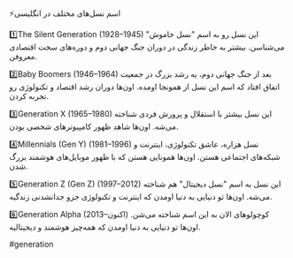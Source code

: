 ⚡️اسم نسل‌های مختلف در انگلیسی

1️⃣The Silent Generation (1928–1945)
این نسل رو به اسم "نسل خاموش" می‌شناسن. بیشتر به خاطر زندگی در دوران جنگ جهانی دوم و دوره‌های سخت اقتصادی معروفن.

2️⃣Baby Boomers (1946–1964)
بعد از جنگ جهانی دوم، یه رشد بزرگ در جمعیت اتفاق افتاد که اسم این نسل از همونجا اومده. اون‌ها دوران رشد اقتصاد و تکنولوژی رو تجربه کردن.

3️⃣Generation X (1965–1980)
این نسل بیشتر با استقلال و پرورش فردی شناخته می‌شه. اون‌ها شاهد ظهور کامپیوترهای شخصی بودن.

4️⃣Millennials (Gen Y) (1981–1996)
نسل هزاره، عاشق تکنولوژی، اینترنت و شبکه‌های اجتماعی هستن. اون‌ها همونایی هستن که با ظهور موبایل‌های هوشمند بزرگ شدن.

5️⃣Generation Z (Gen Z) (1997–2012)
این نسل به اسم "نسل دیجیتال" هم شناخته می‌شه. اون‌ها تو دنیایی به دنیا اومدن که اینترنت و تکنولوژی جزو جدانشدنی زندگیه.

6️⃣Generation Alpha (2013–اکنون)
کوچولوهای الان به این اسم شناخته می‌شن. اون‌ها تو دنیایی به دنیا اومدن که همه‌چیز هوشمند و دیجیتالیه.

#generation
